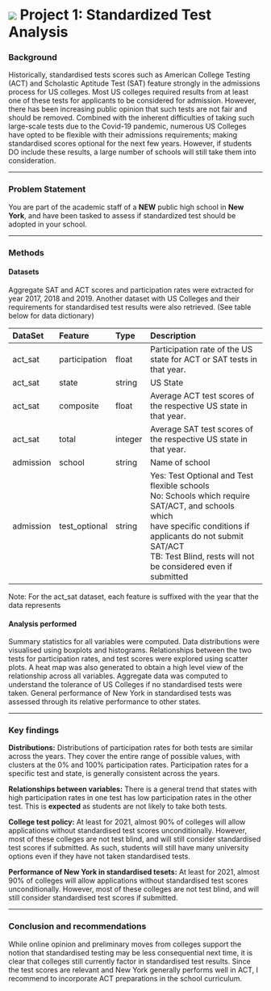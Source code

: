 # ![](https://ga-dash.s3.amazonaws.com/production/assets/logo-9f88ae6c9c3871690e33280fcf557f33.png) Project 1: Standardized Test Analysis

### Background

Historically, standardised tests scores such as American College Testing (ACT) and Scholastic Aptitude Test (SAT) feature strongly in the admissions process for US colleges. Most US colleges required results from at least one of these tests for applicants to be considered for admission. However, there has been increasing public opinion that such tests are not fair and should be removed. Combined with the inherent difficulties of taking such large-scale tests due to the Covid-19 pandemic, numerous US Colleges have opted to be flexible with their admissions requirements; making standardised scores optional for the next few years. However, if students DO include these results, a large number of schools will still take them into consideration.

---

### Problem Statement
You are part of the academic staff of a **NEW** public high school in **New York**, and have been tasked to assess if standardized test should be adopted in your school.

---

### Methods

#### Datasets
Aggregate SAT and ACT scores and participation rates were extracted for year 2017, 2018 and 2019. Another dataset with US Colleges and their requirements for standardised test results were also retrieved. (See table below for data dictionary)

|DataSet|Feature|Type|Description|
|:---|:---|:---|:---|
|act_sat|participation|float|Participation rate of the US state for ACT or SAT tests in that year.|
|act_sat|state|string|US State|
|act_sat|composite|float|Average ACT test scores of the respective US state in that year.|
|act_sat|total|integer|Average SAT test scores of the respective US state in that year.|
|admission|school|string|Name of school|
|admission|test_optional|string|Yes: Test Optional and Test flexible schools <br/> No: Schools which require SAT/ACT, and schools which <br/> have specific conditions if applicants do not submit SAT/ACT <br/> TB: Test Blind, rests will not be considered even if submitted

Note: For the act_sat dataset, each feature is suffixed with the year that the data represents

#### Analysis performed
Summary statistics for all variables were computed. Data distributions were visualised using boxplots and histograms. Relationships between the two tests for participation rates, and test scores were explored using scatter plots. A heat map was also generated to obtain a high level view of the relationship across all variables.
Aggregate data was computed to understand the tolerance of US Colleges if no standardised tests were taken. General performance of New York in standardised tests was assessed through its relative performance to other states.

---

### Key findings
**Distributions:**
Distributions of participation rates for both tests are similar across the years. They cover the entire range of possible values, with clusters at the 0% and 100% participation rates. Participation rates for a specific test and state, is generally consistent across the years.

**Relationships between variables:**
There is a general trend that states with high participation rates in one test has low participation rates in the other test. This is **expected** as students are not likely to take both tests.

**College test policy:**
At least for 2021, almost 90% of colleges will allow applications without standardised test scores unconditionally. However, most of these colleges are not test blind, and will still consider standardised test scores if submitted. As such, students will still have many university options even if they have not taken standardised tests.

**Performance of New York in standardised tesets:**
At least for 2021, almost 90% of colleges will allow applications without standardised test scores unconditionally. However, most of these colleges are not test blind, and will still consider standardised test scores if submitted.

---

### Conclusion and recommendations
While online opinion and preliminary moves from colleges support the notion that standardised testing may be less consequential next time, it is clear that colleges still currently factor in standardised test results. Since the test scores are relevant and New York generally performs well in ACT, I recommend to incorporate ACT preparations in the school curriculum.
